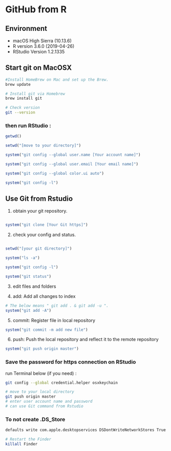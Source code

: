 # GitHub from R
## Environment
- macOS High Sierra (10.13.6)
- R version 3.6.0 (2019-04-26)
- RStudio Version 1.2.1335

## Start git on MacOSX
```bash
#Install HomeBrew on Mac and set up the Brew.
brew update

# Install git via Homebrew
brew install git

# Check version
git --version
```

### then run RStudio :
```R
getwd()

setwd("[move to your directory]")

system("git config --global user.name [Your account name]")

system("git config --global user.email [Your email name]")

system("git config --global color.ui auto")

system("git config -l")

```

## Use Git from Rstudio
1. obtain your git repository. 
```R

system("git clone [Your Git https]")

```

2. check your config and status.
```R

setwd("[your git directory]")

system("ls -a")

system("git config -l")

system("git status")

```

3. edit files and folders

4. add: Add all changes to index
```R
# The below means " git add . & git add -u ".
system("git add -A")
```
5. commit: Register file in local repository
```R
system("git commit -m add new file")
```
6. push: Push the local repository and reflect it to the remote repository
```R
system("git push origin master")
```

### Save the password for https connection on RStudio
run Terminal below (if you need) :
```bash
git config --global credential.helper osxkeychain

# move to your local directory
git push origin master
# enter user account name and password 
# can use Git command from Rstudio
```

### To not create .DS_Store
```bash
defaults write com.apple.desktopservices DSDontWriteNetworkStores True

# Restart the Finder
killall Finder
```
